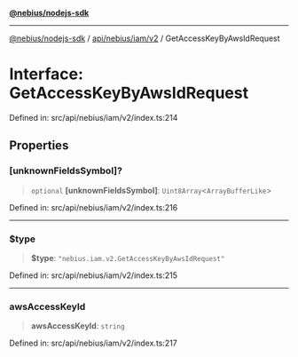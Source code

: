 [**@nebius/nodejs-sdk**](../../../../../README.md)

***

[@nebius/nodejs-sdk](../../../../../README.md) / [api/nebius/iam/v2](../README.md) / GetAccessKeyByAwsIdRequest

# Interface: GetAccessKeyByAwsIdRequest

Defined in: src/api/nebius/iam/v2/index.ts:214

## Properties

### \[unknownFieldsSymbol\]?

> `optional` **\[unknownFieldsSymbol\]**: `Uint8Array`\<`ArrayBufferLike`\>

Defined in: src/api/nebius/iam/v2/index.ts:216

***

### $type

> **$type**: `"nebius.iam.v2.GetAccessKeyByAwsIdRequest"`

Defined in: src/api/nebius/iam/v2/index.ts:215

***

### awsAccessKeyId

> **awsAccessKeyId**: `string`

Defined in: src/api/nebius/iam/v2/index.ts:217
